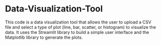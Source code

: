 # Data-Visualization-Tool
This code is a data visualization tool that allows the user to upload a CSV file and select a type of plot (line, bar, scatter, or histogram) to visualize the data. It uses the Streamlit library to build a simple user interface and the Matplotlib library to generate the plots. 
